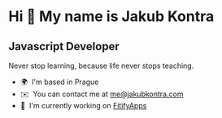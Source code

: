 Hi 👋 My name is Jakub Kontra
=============================

Javascript Developer
--------------------

Never stop learning, because life never stops teaching.

* 🌍  I'm based in Prague
* ✉️  You can contact me at [me@jakubkontra.com](mailto:me@jakubkontra.com)
* 🚀  I'm currently working on [FitifyApps](http://gofitify.com)
